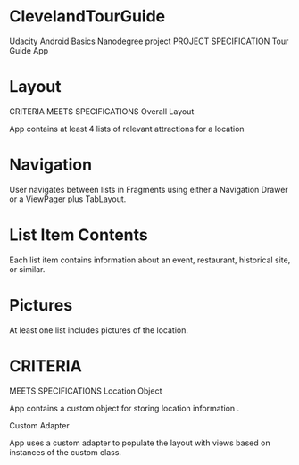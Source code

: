 # ClevelandTourGuide

Udacity Android Basics Nanodegree project
PROJECT SPECIFICATION
Tour Guide App

# Layout

CRITERIA
MEETS SPECIFICATIONS
Overall Layout

App contains at least 4 lists of relevant attractions for a location

# Navigation

User navigates between lists in Fragments using either a Navigation Drawer or a ViewPager plus TabLayout.

# List Item Contents

Each list item contains information about an event, restaurant, historical site, or similar.

# Pictures

At least one list includes pictures of the location.

# CRITERIA
MEETS SPECIFICATIONS
Location Object

App contains a custom object for storing location information .

Custom Adapter

App uses a custom adapter to populate the layout with views based on instances of the custom class.

